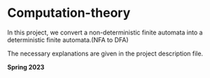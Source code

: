 # Computation-theory
In this project, we convert a non-deterministic finite automata into a deterministic finite automata.(NFA to DFA)

The necessary explanations are given in the project description file.

**Spring 2023**

